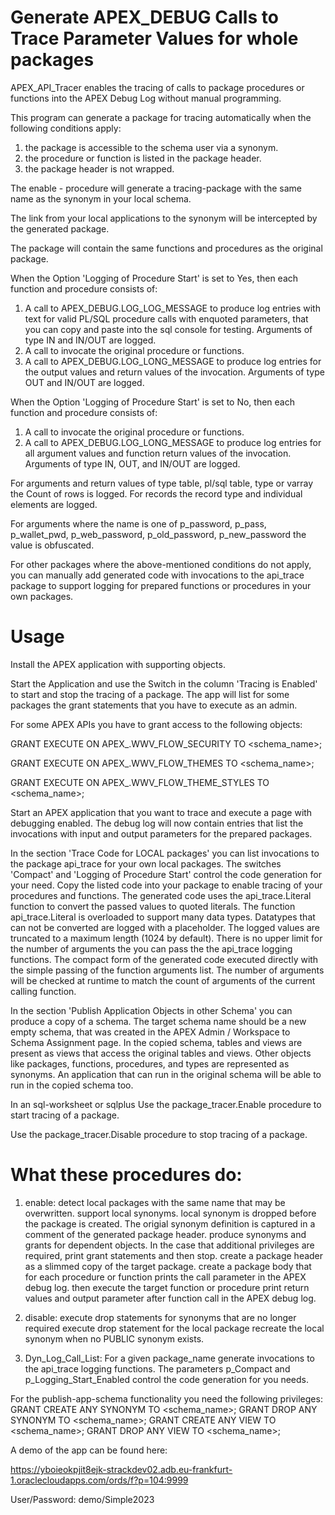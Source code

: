 # Generate APEX_DEBUG Calls to Trace Parameter Values for whole packages

APEX_API_Tracer enables the tracing of calls to package procedures or functions into the APEX Debug Log without manual programming.

This program can generate a package for tracing automatically when the following conditions apply:

  1. the package is accessible to the schema user via a synonym.
  2. the procedure or function is listed in the package header.
  3. the package header is not wrapped.

The enable - procedure will generate a tracing-package with the same name as the synonym in your local schema.

The link from your local applications to the synonym will be intercepted by the generated package.

The package will contain the same functions and procedures as the original package.

When the Option 'Logging of Procedure Start' is set to Yes, then each function and procedure consists of:  

 1. A call to APEX_DEBUG.LOG_LOG_MESSAGE to produce log entries with text for valid PL/SQL procedure calls with enquoted parameters, that you can copy and paste into the sql console for testing. Arguments of type IN and IN/OUT are logged.
 2. A call to invocate the original procedure or functions.
 3. A call to APEX_DEBUG.LOG_LONG_MESSAGE to produce log entries for the output values and return values of the invocation. Arguments of type OUT and IN/OUT are logged.

When the Option 'Logging of Procedure Start' is set to No, then each function and procedure consists of:  

1. A call to invocate the original procedure or functions. 
2. A call to APEX_DEBUG.LOG_LONG_MESSAGE to produce log entries for all argument values and function return values of the invocation. Arguments of type IN, OUT, and IN/OUT are logged.

For arguments and return values of type table, pl/sql table, type or varray the Count of rows is logged. For records the record type and individual elements are logged.

For arguments where the name is one of p_password, p_pass, p_wallet_pwd, p_web_password, p_old_password, p_new_password the value is obfuscated. 

For other packages where the above-mentioned conditions do not apply, you can manually add generated code with invocations to the api_trace package to support logging for prepared functions or procedures in your own packages.

# Usage

Install the APEX application with supporting objects.

Start the Application and use the Switch in the column 'Tracing is Enabled' to start and stop the tracing of a package. 
The app will list for some packages the grant statements that you have to execute as an admin. 

For some APEX APIs you have to grant access to the following objects:

GRANT EXECUTE ON APEX_<version>.WWV_FLOW_SECURITY TO <schema_name>;

GRANT EXECUTE ON APEX_<version>.WWV_FLOW_THEMES TO <schema_name>;

GRANT EXECUTE ON APEX_<version>.WWV_FLOW_THEME_STYLES TO <schema_name>;

Start an APEX application that you want to trace and execute a page with debugging enabled. 
The debug log will now contain entries that list the invocations with input and output parameters for the prepared packages.

In the section 'Trace Code for LOCAL packages' 
  you can list invocations to the package api_trace for your own local packages.
  The switches 'Compact' and 'Logging of Procedure Start' control the code generation for your need.
  Copy the listed code into your package to enable tracing of your procedures and functions.
  The generated code uses the api_trace.Literal function to convert the passed values to quoted literals.
  The function api_trace.Literal is overloaded to support many data types. Datatypes that can not be converted are logged with a <datatype x> placeholder. The logged values are truncated to a maximum length (1024 by default).
  There is no upper limit for the number of arguments the you can pass the the api_trace logging functions.
  The compact form of the generated code executed directly with the simple passing of the function arguments list.
  The number of arguments will be checked at runtime to match the count of arguments of the current calling function.
  
In the section 'Publish Application Objects in other Schema' 
  you can produce a copy of a schema.
  The target schema name should be a new empty schema, that was created in the APEX Admin / Workspace to Schema Assignment page.
  In the copied schema, tables and views are present as views that access the original tables and views.
  Other objects like packages, functions, procedures, and types are represented as synonyms.
  An application that can run in the original schema will be able to run in the copied schema too.
  
In an sql-worksheet or sqlplus
Use the package_tracer.Enable procedure to start tracing of a package.

Use the package_tracer.Disable procedure to stop tracing of a package.

# What these procedures do:
1. enable: 
    detect local packages with the same name that may be overwritten.
    support local synonyms. 
        local synonym is dropped before the package is created.
        The origial synonym definition is captured in a comment of the generated package header.
    produce synonyms and grants for dependent objects.
    In the case that additional privileges are required, print grant statements and then stop.
    create a package header as a slimmed copy of the target package.
    create a package body that for each procedure or function
        prints the call parameter in the APEX debug log.
        then execute the target function or procedure 
        print return values and output parameter after function call in the APEX debug log.

3. disable: 
    execute drop statements for synonyms that are no longer required 
    execute drop statement for the local package 
    recreate the local synonym when no PUBLIC synonym exists.

3. Dyn_Log_Call_List:
    For a given package_name generate invocations to the api_trace logging functions. 
    The parameters p_Compact and p_Logging_Start_Enabled control the code generation for you needs.
  
For the publish-app-schema functionality you need the following privileges:
GRANT CREATE ANY SYNONYM TO <schema_name>;
GRANT DROP ANY SYNONYM TO <schema_name>;
GRANT CREATE ANY VIEW TO <schema_name>;
GRANT DROP ANY VIEW TO <schema_name>;

A demo of the app can be found here:

https://yboieokpjit8ejk-strackdev02.adb.eu-frankfurt-1.oraclecloudapps.com/ords/f?p=104:9999

User/Password: demo/Simple2023

